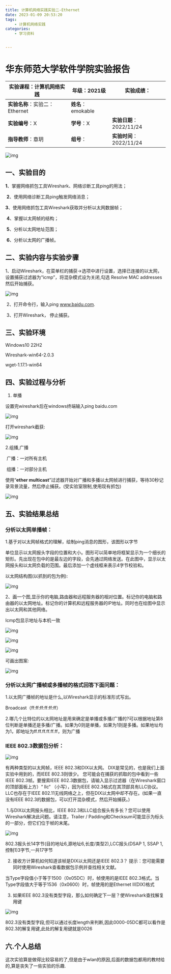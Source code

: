```yaml
---
title: 计算机网络实践实验二-Ethernet
date: 2023-01-09 20:53:20
tags:
	- 计算机网络实践
categories:
	- 学习资料


---
```


# 华东师范大学软件学院实验报告

| **实验课程**：计算机网络实践   | 年级：2021级       | **实验成绩**：           |
| ------------------------------ | ------------------ | ------------------------ |
| **实验名称**：实验二：Ethernet | **姓名**：emokable |                          |
| **实验编号**：X                | **学号**：X        | **实验日期**：2022/11/24 |
| **指导教师**：章玥             | **组号**：         | **实验时间**：2022/11/24 |

![img](计算机网络实践实验二-Ethernet/clip_image001.png) 

## **一、实验目的**

​	**1**、掌握网络抓包工具Wireshark、网络诊断工具ping的用法；

​	**2**、使用网络诊断工具ping触发网络消息；

​	**3**、使用网络抓包工具Wireshark获取并分析以太网数据帧；

​	**4**、掌握以太网帧的结构；

​	**5**、分析以太网地址范围；

​	**6**、分析以太网的广播帧。

## **二、实验内容与实验步骤**

​	1、启动Wireshark，在菜单栏的捕获->选项中进行设置，选择已连接的以太网，设置捕获过滤器为“icmp”，将混杂模式设为关闭,勾选 Resolve MAC addresses然后开始捕获。

![img](计算机网络实践实验二-Ethernet/clip_image003.png)

​	2、打开命令行，输入ping www.baidu.com.

​	3、打开Wireshark， 停止捕获。

## **三、实验环境**

Windows10 22H2

Wireshark-win64-2.0.3

wget-1.17.1-win64

## **四、实验过程与分析**

1. 单播

设置完wireshark后在windows终端输入ping baidu.com

![img](计算机网络实践实验二-Ethernet/clip_image005.png)

打开wireshark截获:

![img](计算机网络实践实验二-Ethernet/clip_image007.png)

2.组播,广播

​	广播：一对所有主机

​	组播：一对部分主机

使用“**ether multicast**”过滤器开始对广播和多播以太网帧进行捕获，等待30秒记录背景流量，然后停止捕获。(受实验室限制,使用现有抓包)

![img](计算机网络实践实验二-Ethernet/clip_image009.png)

## **五、实验结果总结**

### **分析以太网单播帧：**

1.基于对以太网帧格式的理解，绘制ping消息的图形，该图形以字节

单位显示以太网报头字段的位置和大小。图形可以简单地将框架显示为一个细长的矩形。先出现在包中的是最左边的字段，会先通过网络发送。在此图中，显示以太网报头和以太网负载的范围。最后添加一个虚线框来表示4字节校验和。

以太网结构图(以抓到的包为例):

![img](计算机网络实践实验二-Ethernet/clip_image011.png) 

2、画一个图,显示你的电脑,路由器和远程服务器的相对位置。标记你的电脑和路由器的以太网地址。标记你的计算机和远程服务器的IP地址。同时也在绘图中显示出以太网和其他网络。

Icmp包显示地址与本机一致

![img](计算机网络实践实验二-Ethernet/clip_image013.png)

![img](计算机网络实践实验二-Ethernet/clip_image015.png)

![img](计算机网络实践实验二-Ethernet/clip_image017.png)

可画出图案:

![img](计算机网络实践实验二-Ethernet/clip_image019.png)

### **分析以太网广播帧或多播帧的格式回答下面问题：**

1.以太网广播帧的地址是什么,以Wireshark显示的标准形式写出。

Broadcast（ff:ff:ff:ff:ff:ff）

2.哪几个比特位的以太网地址是用来确定是单播或多播/广播的?可以根据地址第8位判断是单播还是多播/广播。如果为0则是单播，如果为1则是多播。如果地址均为1，即地址为ff.ff.ff.ff.ff.ff，则为广播

### **IEEE 802.3数据包分析**：

![img](计算机网络实践实验二-Ethernet/clip_image021.png)

有两种类型的以太网帧，IEEE 802.3和DIX以太网。 DIX是常见的，也是我们上面实验中用到的，而IEEE 802.3则很少。 您可能会在捕获的抓取的包中看到一些IEEE 802.3帧。要搜索IEEE 802.3数据包，请输入显示过滤器（在Wireshark窗口的顶部面板上方）“ llc“ （小写），因为IEEE 802.3格式在其顶部具有LLC协议。 LLC也存在于IEEE 802.11无线网络之上，但在DIX以太网中却不存在。(如果一直没有IEEE 802.3的数据包，可以打开混杂模式，然后开始捕获。)



​	1.与DIX以太网报头相比，IEEE 802.3和LLC组合报头有多长？您可以使用Wireshark解决此问题。请注意，Trailer / Padding和Checksum可能显示为标头的一部分，但它们位于帧的末尾。

![img](计算机网络实践实验二-Ethernet/clip_image022.png)

802.3报头长14字节(目的地址6,源地址6,长度/类型2),LCC报头(DSAP 1, SSAP 1, 控制1)3字节,一共17字节

2. 接收方计算机如何知道该帧是DIX以太网还是IEEE 802.3？ 提示：您可能需要同时使用Wireshark查看数据包示例并查找相关文献。

当Type字段值小于等于1500（0x05DC）时，帧使用的是IEEE 802.3格式。当Type字段值大于等于1536（0x0600）时，帧使用的是Ethernet II(DIX)格式

3. 如果IEEE 802.3没有类型字段，那么如何确定下一层？使Wireshark查找解复用键

![img](计算机网络实践实验二-Ethernet/clip_image024.png)

802.3没有类型字段,但可以通过长度length来判断,因此0000-05DC都可以看作是802.3的解复用键,此处的解复用键就是0026

## **六.个人总结**

这次实验算是做得比较容易的了,但是由于wlan的原因,后面的数据包都用的教材给的,算是丧失了一些实验的乐趣.